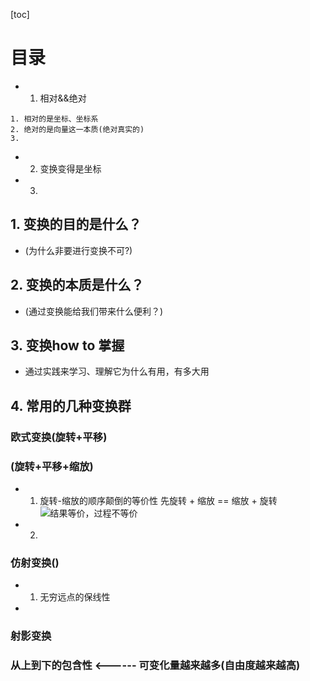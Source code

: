 

[toc]

# 目录

-  1. 相对&&绝对
```
1. 相对的是坐标、坐标系
2. 绝对的是向量这一本质(绝对真实的)
3. 
```

-  2. 变换变得是坐标
-  3. 

## 1. 变换的目的是什么？
- (为什么非要进行变换不可?)

## 2. 变换的本质是什么？
- (通过变换能给我们带来什么便利？)

## 3. 变换how to 掌握
- 通过实践来学习、理解它为什么有用，有多大用


## 4. 常用的几种变换群

### 欧式变换(旋转+平移)

###                 (旋转+平移+缩放)

- 1. 旋转-缩放的顺序颠倒的等价性
先旋转 + 缩放   == 缩放 + 旋转
![结果等价，过程不等价]()


- 2. 

### 仿射变换()
- 1. 无穷远点的保线性
- 

### 射影变换


### 从上到下的包含性  <------ 可变化量越来越多(自由度越来越高)